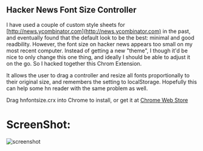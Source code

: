Hacker News Font Size Controller
-------------------------------

I have used a couple of custom style sheets for [http://news.ycombinator.com](http://news.ycombinator.com) in the past, and eventually found
that the default look to be the best: minimal and good readbility. However, the font size on hacker news appears too small on my most recent computer. 
Instead of getting a new "theme", I though it'd be nice to only change this one thing, and ideally I should be able to adjust it on the go. So I hacked together this Chrom Extension. 

It allows the user to drag a controller and resize all fonts proportionally to their original size, and remembers the setting to localStorage. Hopefully this can help some hn reader with the same problem as well.  

Drag hnfontsize.crx into Chrome to install, or get it at [Chrome Web Store](https://chrome.google.com/webstore/detail/adjust-hackernews-font-si/aeddhhildjkggkgmnpodilmofhbalmop)

ScreenShot:
============
![screenshot](http://i.imgur.com/XZdelvX.jpg)
